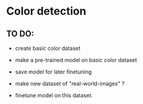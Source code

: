 # Color detection

TO DO: 
- 

- create basic color dataset
- make a pre-trained model on basic color dataset
- save model for later finetuning

- make new dataset of "real-world-images" ? 
- finetune model on this dataset.